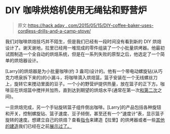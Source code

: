 # DIY 咖啡烘焙机使用无绳钻和野营炉

> 原文:[https://hack aday . com/2015/05/15/DIY-coffee-baker-uses-cordless-drills-and-a-camp-stove/](https://hackaday.com/2015/05/15/diy-coffee-roaster-uses-cordless-drills-and-a-camp-stove/)

我们对咖啡烘焙技巧并不陌生，但是我们已经有一段时间没有看到新的 DIY 烘焙设计了。谢天谢地，拉里已经用一堆现成的零件组装了一个小批量烘烤器。他最初试图制造一个全自动的烘焙系统，但是在一系列失败的原型之后，他选定了一个简单的烘焙器设计。

[Larry]的烘焙器是为小批量咖啡(约 3 盎司)设计的。他有一个带电动螺旋钻(从巧克力喷泉拆下来的)的小漏斗，将咖啡滴入烘焙篮。篮子安装在一个无线螺丝刀上，旋转它来搅动里面的豆子。一个小的野营炉提供热量，放在篮子的正下方。咖啡豆在烘焙篮中搅拌并加热，直到达到期望的烘焙水平(通常在第一次[和第二次](http://www.sweetmarias.com/library/content/using-sound-determine-roast-level)之间)。

一旦烘焙完成，另一个手钻旋转篮子组件倒出咖啡。[Larry]的产品包括各种旋钮和开关，控制螺旋钻、篮子速度、豆子倾倒，甚至还有一个“速度计”表，显示篮子旋转的速度。想建立自己的烘焙？查看[指令](https://www.safaribooksonline.com/library/view/diy-coffee/9781449323790/ch01.html)来建造【拉里】的烘烤器或者一些[其他的建造](http://hackaday.com/2012/07/27/building-a-coffee-roaster-from-junk/)我们已经在之前[展示过了。](http://hackaday.com/2009/11/05/automated-coffee-bean-roaster/)